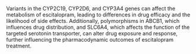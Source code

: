 Variants in the CYP2C19, CYP2D6, and CYP3A4 genes can affect the metabolism of escitalopram, leading to differences in drug efficacy and the likelihood of side effects. Additionally, polymorphisms in ABCB1, which influences drug distribution, and SLC6A4, which affects the function of the targeted serotonin transporter, can alter drug exposure and response, further influencing the pharmacodynamic outcomes of escitalopram treatment.